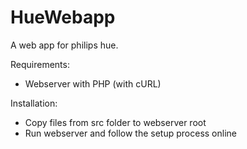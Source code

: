 # HueWebapp
A web app for philips hue.

Requirements:
- Webserver with PHP (with cURL)

Installation:
- Copy files from src folder to webserver root
- Run webserver and follow the setup process online

